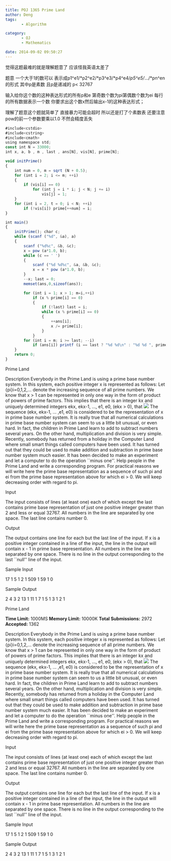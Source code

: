 ```yaml
---
title: POJ 1365 Prime Land
author: Deng
tags: 
       - Algorithm

category: 
       - OJ
       - Mathematics

date: 2014-09-02 09:50:27
---
```

觉得这题最难的就是理解题意了 应该怪我英语太差了

题意 一个大于1的数可以 表示成p1^e1/*p2^e2/*p3^e3/*p4^e4/*p5^e5/*.../*pn^en的形式 其中p是素数 且p是递减的 p< 32767

输入给你这个数的这种表达形式的所有p和e 第奇数个数为pi第偶数个数为ei 每行的所有数据表示一个数 你要求出这个数x然后输出x-1的这种表达形式；

理解了题意这个题就简单了 直接暴力可能会超时 所以还是打了个素数表 还要注意pow的前一个参数要乘以1.0 不然会精度丢失

```js 
#include<cstdio>
#include<cstring>
#include<cmath>
using namespace std;
const int N = 33000;
int x, a, b , m , last , ans[N], vis[N], prime[N];

void initPrime()
{
    int num = 0, m = sqrt (N + 0.5);
    for (int i = 2; i <= m; ++i)
    {
        if (vis[i] == 0)
            for (int j = i * i; j < N; j += i)
                vis[j] = 1;
    }
    for (int i = 2, t = 0; i < N; ++i)
        if (!vis[i]) prime[++num] = i;
}

int main()
{
    initPrime(); char c;
    while (scanf ("%d", &a), a)
    {
        scanf ("%d%c", &b, &c);
        x = pow (a*1.0, b);
        while (c == ' ')
        {
            scanf ("%d %d%c", &a, &b, &c);
            x = x * pow (a*1.0, b);
        }
        --x; last = 0;
        memset(ans,0,sizeof(ans));

        for (int i = 1; x > 1; m=i,++i)
            if (x % prime[i] == 0)
            {
                if (!last) last = i;
                while (x % prime[i] == 0)
                {
                    ++ans[i];
                    x /= prime[i];
                }
            }
        for (int i = m; i >= last; --i)
            if (ans[i]) printf (i == last ? "%d %d\n" : "%d %d ", prime[i], ans[i]);
    }
    return 0;
}
```
Prime Land

Description
Everybody in the Prime Land is using a prime base number system. In this system, each positive integer x is represented as follows: Let {pi}i=0,1,2,... denote the increasing sequence of all prime numbers. We know that x > 1 can be represented in only one way in the form of product of powers of prime factors. This implies that there is an integer kx and uniquely determined integers ekx, ekx-1, ..., e1, e0, (ekx > 0), that ![](../images/es-1365_1.jpg.png) The sequence
(ekx, ekx-1, ... ,e1, e0)
is considered to be the representation of x in prime base number system.
It is really true that all numerical calculations in prime base number system can seem to us a little bit unusual, or even hard. In fact, the children in Prime Land learn to add to subtract numbers several years. On the other hand, multiplication and division is very simple.
Recently, somebody has returned from a holiday in the Computer Land where small smart things called computers have been used. It has turned out that they could be used to make addition and subtraction in prime base number system much easier. It has been decided to make an experiment and let a computer to do the operation ``minus one''.
Help people in the Prime Land and write a corresponding program.
For practical reasons we will write here the prime base representation as a sequence of such pi and ei from the prime base representation above for which ei > 0. We will keep decreasing order with regard to pi.

Input

The input consists of lines (at least one) each of which except the last contains prime base representation of just one positive integer greater than 2 and less or equal 32767. All numbers in the line are separated by one space. The last line contains number 0.

Output

The output contains one line for each but the last line of the input. If x is a positive integer contained in a line of the input, the line in the output will contain x - 1 in prime base representation. All numbers in the line are separated by one space. There is no line in the output corresponding to the last ``null'' line of the input.

Sample Input

17 1 5 1 2 1 509 1 59 1 0

Sample Output

2 4 3 2 13 1 11 1 7 1 5 1 3 1 2 1

Prime Land

**Time Limit:** 1000MS  **Memory Limit:** 10000K **Total Submissions:** 2972  **Accepted:** 1362

Description
Everybody in the Prime Land is using a prime base number system. In this system, each positive integer x is represented as follows: Let {pi}i=0,1,2,... denote the increasing sequence of all prime numbers. We know that x > 1 can be represented in only one way in the form of product of powers of prime factors. This implies that there is an integer kx and uniquely determined integers ekx, ekx-1, ..., e1, e0, (ekx > 0), that ![](../images/es-1365_1.jpg.png) The sequence
(ekx, ekx-1, ... ,e1, e0)
is considered to be the representation of x in prime base number system.
It is really true that all numerical calculations in prime base number system can seem to us a little bit unusual, or even hard. In fact, the children in Prime Land learn to add to subtract numbers several years. On the other hand, multiplication and division is very simple.
Recently, somebody has returned from a holiday in the Computer Land where small smart things called computers have been used. It has turned out that they could be used to make addition and subtraction in prime base number system much easier. It has been decided to make an experiment and let a computer to do the operation ``minus one''.
Help people in the Prime Land and write a corresponding program.
For practical reasons we will write here the prime base representation as a sequence of such pi and ei from the prime base representation above for which ei > 0. We will keep decreasing order with regard to pi.

Input

The input consists of lines (at least one) each of which except the last contains prime base representation of just one positive integer greater than 2 and less or equal 32767. All numbers in the line are separated by one space. The last line contains number 0.

Output

The output contains one line for each but the last line of the input. If x is a positive integer contained in a line of the input, the line in the output will contain x - 1 in prime base representation. All numbers in the line are separated by one space. There is no line in the output corresponding to the last ``null'' line of the input.

Sample Input

17 1 5 1 2 1 509 1 59 1 0

Sample Output

2 4 3 2 13 1 11 1 7 1 5 1 3 1 2 1